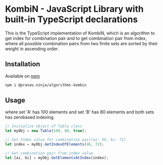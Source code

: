 # KombiN - JavaScript Library with built-in TypeScript declarations

This is the TypeScript implementation of KombiN, which is an algorithm to get index for combination pair and to get combination pair from index, where all possible combination pairs from two finite sets are sorted by their weight in ascending order.

## Installation

Available on [npm](https://www.npmjs.com/package/@pranav.ninja/algorithms-kombin)

```diff
npm i @pranav.ninja/algorithms-kombin
```

## Usage

where set 'A' has 100 elements and set 'B' has 80 elements and both sets has zerobased indexing.

```js
// Initialize object of Table class
let myObj = new Table(100, 80, true);

// Get Index value for combination pair(ai: 46, bi: 72)
let index = myObj.GetIndexOfElements(46, 72);

// Get combination pair from index value
let [ai, bi] = myObj.GetElementsAtIndex(index);

```
